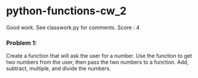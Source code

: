 # python-functions-cw_2

Good work. See classwork.py for comments. Score : 4
### Problem 1:
Create a function that will ask the user for a number. Use the function to get two numbers from the user, then pass the two numbers to a function. Add, subtract, multiple, and divide the numbers.
